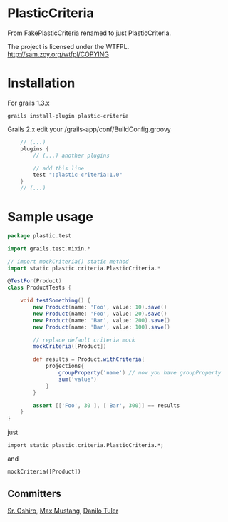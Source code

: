 PlasticCriteria
===================

From FakePlasticCriteria renamed to just PlasticCriteria.

The project is licensed under the WTFPL.
http://sam.zoy.org/wtfpl/COPYING


# Installation

For grails 1.3.x

```
grails install-plugin plastic-criteria
```

Grails 2.x edit your <your-project>/grails-app/conf/BuildConfig.groovy

```groovy
    // (...)
    plugins {
        // (...) another plugins

        // add this line
        test ":plastic-criteria:1.0"
    }
    // (...)
```

# Sample usage

```groovy
package plastic.test

import grails.test.mixin.*

// import mockCriteria() static method
import static plastic.criteria.PlasticCriteria.*

@TestFor(Product)
class ProductTests {

    void testSomething() {
		new Product(name: 'Foo', value: 10).save()
		new Product(name: 'Foo', value: 20).save()
		new Product(name: 'Bar', value: 200).save()
		new Product(name: 'Bar', value: 100).save()

		// replace default criteria mock
		mockCriteria([Product])

		def results = Product.withCriteria{
			projections{
				groupProperty('name') // now you have groupProperty
				sum('value')
			}
		}

		assert [['Foo', 30 ], ['Bar', 300]] == results
    }
}


```
just
```
import static plastic.criteria.PlasticCriteria.*;
```
and
```
mockCriteria([Product])
```

## Committers
<a href="https://twitter.com/fabiooshiro">Sr. Oshiro</a>,
<a href="http://www.facebook.com/MaxMustang23">Max Mustang</a>,
<a href="https://twitter.com/dtuler">Danilo Tuler</a>
